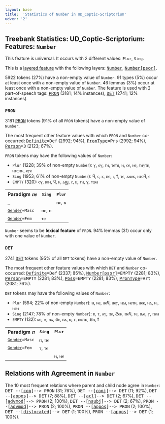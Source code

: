 ```yaml
---
layout: base
title:  'Statistics of Number in UD_Coptic-Scriptorium'
udver: '2'
---
```


## Treebank Statistics: UD_Coptic-Scriptorium: Features: `Number`

This feature is universal.
It occurs with 2 different values: `Plur`, `Sing`.

This is a <a href="../../u/overview/feat-layers.html">layered feature</a> with the following layers: <tt><a href="cop_scriptorium-feat-Number.html">Number</a></tt>, <tt><a href="cop_scriptorium-feat-Number-psor.html">Number[psor]</a></tt>.

5922 tokens (27%) have a non-empty value of `Number`.
91 types (5%) occur at least once with a non-empty value of `Number`.
46 lemmas (3%) occur at least once with a non-empty value of `Number`.
The feature is used with 2 part-of-speech tags: <tt><a href="cop_scriptorium-pos-PRON.html">PRON</a></tt> (3181; 14% instances), <tt><a href="cop_scriptorium-pos-DET.html">DET</a></tt> (2741; 12% instances).

### `PRON`

3181 <tt><a href="cop_scriptorium-pos-PRON.html">PRON</a></tt> tokens (91% of all `PRON` tokens) have a non-empty value of `Number`.

The most frequent other feature values with which `PRON` and `Number` co-occurred: <tt><a href="cop_scriptorium-feat-Definite.html">Definite</a></tt><tt>=Def</tt> (2992; 94%), <tt><a href="cop_scriptorium-feat-PronType.html">PronType</a></tt><tt>=Prs</tt> (2992; 94%), <tt><a href="cop_scriptorium-feat-Person.html">Person</a></tt><tt>=3</tt> (2123; 67%).

`PRON` tokens may have the following values of `Number`:

* `Plur` (1228; 39% of non-empty `Number`): ⲩ, ⲟⲩ, ⲧⲛ, ⲧⲉⲧⲛ, ⲛ, ⲥⲉ, ⲛⲉ, ⲧⲏⲩⲧⲛ, ⲛⲧⲱⲧⲛ, ⲉⲩⲉ
* `Sing` (1953; 61% of non-empty `Number`): ϥ, ⲥ, ⲕ, ⲡⲉ, ⲓ, ϯ, ⲧⲉ, ⲁⲛⲟⲕ, ⲛⲧⲟϥ, ⲉ
* `EMPTY` (320): ⲟⲩ, ⲛⲓⲙ, ϥ, ⲛ, ⲁϣ, ⲥ, ⲕ, ⲧⲛ, ⲩ, ⲧⲱⲛ

<table>
  <tr><th>Paradigm <i>ⲡⲉ</i></th><th><tt>Sing</tt></th><th><tt>Plur</tt></th></tr>
  <tr><td><tt>_</tt></td><td></td><td>ⲛⲉ, ⲛ</td></tr>
  <tr><td><tt><tt><a href="cop_scriptorium-feat-Gender.html">Gender</a></tt><tt>=Masc</tt></tt></td><td>ⲡⲉ, ⲡ</td><td></td></tr>
  <tr><td><tt><tt><a href="cop_scriptorium-feat-Gender.html">Gender</a></tt><tt>=Fem</tt></tt></td><td>ⲧⲉ</td><td></td></tr>
</table>

`Number` seems to be **lexical feature** of `PRON`. 94% lemmas (31) occur only with one value of `Number`.

### `DET`

2741 <tt><a href="cop_scriptorium-pos-DET.html">DET</a></tt> tokens (95% of all `DET` tokens) have a non-empty value of `Number`.

The most frequent other feature values with which `DET` and `Number` co-occurred: <tt><a href="cop_scriptorium-feat-Definite.html">Definite</a></tt><tt>=Def</tt> (2337; 85%), <tt><a href="cop_scriptorium-feat-Number-psor.html">Number[psor]</a></tt><tt>=EMPTY</tt> (2281; 83%), <tt><a href="cop_scriptorium-feat-Person.html">Person</a></tt><tt>=EMPTY</tt> (2281; 83%), <tt><a href="cop_scriptorium-feat-Poss.html">Poss</a></tt><tt>=EMPTY</tt> (2281; 83%), <tt><a href="cop_scriptorium-feat-PronType.html">PronType</a></tt><tt>=Art</tt> (2081; 76%).

`DET` tokens may have the following values of `Number`:

* `Plur` (594; 22% of non-empty `Number`): ⲛ, ⲛⲉ, ⲛⲉϥ, ⲛⲉⲩ, ⲛⲁⲓ, ⲛⲉⲧⲛ, ⲛⲉⲕ, ⲛⲁ, ⲛⲓ, ⲛⲉⲛ
* `Sing` (2147; 78% of non-empty `Number`): ⲡ, ⲧ, ⲟⲩ, ⲡⲉ, ϩⲉⲛ, ⲡⲉϥ, ⲧⲉ, ⲡⲁⲓ, ⲩ, ⲡⲉⲛ
* `EMPTY` (132): ⲕⲉ, ⲙ, ⲛⲁ, ϭⲉ, ⲡⲁ, ⲛ, ⲧ, ⲡⲱⲧⲛ, ϩⲛ, ϯ

<table>
  <tr><th>Paradigm <i>ⲡ</i></th><th><tt>Sing</tt></th><th><tt>Plur</tt></th></tr>
  <tr><td><tt><tt><a href="cop_scriptorium-feat-Gender.html">Gender</a></tt><tt>=Masc</tt></tt></td><td>ⲡ, ⲡⲉ</td><td></td></tr>
  <tr><td><tt><tt><a href="cop_scriptorium-feat-Gender.html">Gender</a></tt><tt>=Fem</tt></tt></td><td>ⲧ, ⲧⲉ</td><td></td></tr>
  <tr><td><tt></tt></td><td></td><td>ⲛ, ⲛⲉ</td></tr>
</table>

## Relations with Agreement in `Number`

The 10 most frequent relations where parent and child node agree in `Number`:
<tt>DET --[<tt><a href="cop_scriptorium-dep-cop.html">cop</a></tt>]--> PRON</tt> (31; 76%),
<tt>DET --[<tt><a href="cop_scriptorium-dep-conj.html">conj</a></tt>]--> DET</tt> (11; 92%),
<tt>DET --[<tt><a href="cop_scriptorium-dep-appos.html">appos</a></tt>]--> DET</tt> (7; 88%),
<tt>DET --[<tt><a href="cop_scriptorium-dep-acl.html">acl</a></tt>]--> DET</tt> (2; 67%),
<tt>DET --[<tt><a href="cop_scriptorium-dep-advmod.html">advmod</a></tt>]--> PRON</tt> (2; 100%),
<tt>DET --[<tt><a href="cop_scriptorium-dep-nsubj.html">nsubj</a></tt>]--> DET</tt> (2; 67%),
<tt>PRON --[<tt><a href="cop_scriptorium-dep-advmod.html">advmod</a></tt>]--> PRON</tt> (2; 100%),
<tt>PRON --[<tt><a href="cop_scriptorium-dep-appos.html">appos</a></tt>]--> PRON</tt> (2; 100%),
<tt>DET --[<tt><a href="cop_scriptorium-dep-dislocated.html">dislocated</a></tt>]--> DET</tt> (1; 100%),
<tt>PRON --[<tt><a href="cop_scriptorium-dep-appos.html">appos</a></tt>]--> DET</tt> (1; 100%).

